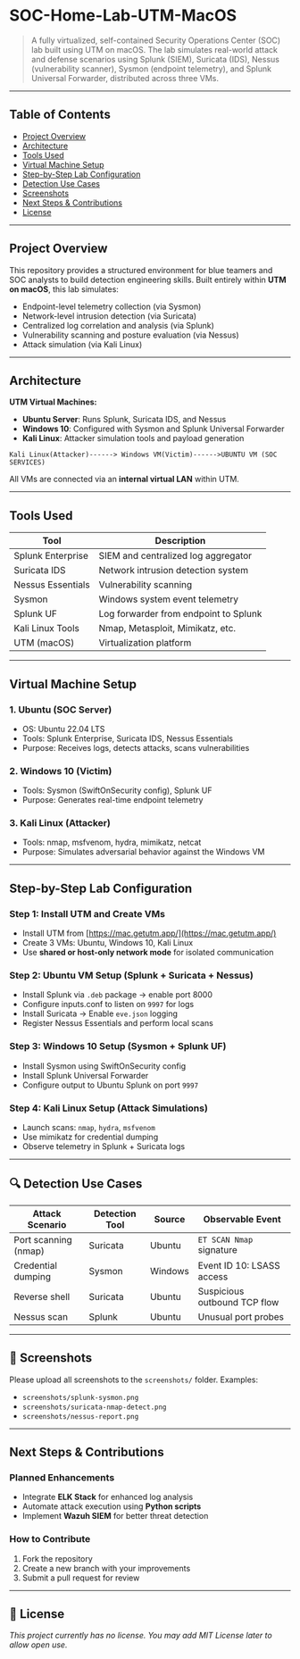 # SOC-Home-Lab-UTM-MacOS

> A fully virtualized, self-contained Security Operations Center (SOC) lab built using UTM on macOS. The lab simulates real-world attack and defense scenarios using Splunk (SIEM), Suricata (IDS), Nessus (vulnerability scanner), Sysmon (endpoint telemetry), and Splunk Universal Forwarder, distributed across three VMs.

---

##  Table of Contents

* [Project Overview](#project-overview)
* [Architecture](#architecture)
* [Tools Used](#tools-used)
* [Virtual Machine Setup](#virtual-machine-setup)
* [Step-by-Step Lab Configuration](#step-by-step-lab-configuration)
* [Detection Use Cases](#detection-use-cases)
* [Screenshots](#screenshots)
* [Next Steps & Contributions](#next-steps--contributions)
* [License](#license)

---

##  Project Overview

This repository provides a structured environment for blue teamers and SOC analysts to build detection engineering skills. Built entirely within **UTM on macOS**, this lab simulates:

* Endpoint-level telemetry collection (via Sysmon)
* Network-level intrusion detection (via Suricata)
* Centralized log correlation and analysis (via Splunk)
* Vulnerability scanning and posture evaluation (via Nessus)
* Attack simulation (via Kali Linux)

---

##  Architecture

**UTM Virtual Machines:**

* **Ubuntu Server**: Runs Splunk, Suricata IDS, and Nessus
* **Windows 10**: Configured with Sysmon and Splunk Universal Forwarder
* **Kali Linux**: Attacker simulation tools and payload generation

```text
Kali Linux(Attacker)------> Windows VM(Victim)------>UBUNTU VM (SOC SERVICES)
```

All VMs are connected via an **internal virtual LAN** within UTM.

---

##  Tools Used

| Tool              | Description                           |
| ----------------- | ------------------------------------- |
| Splunk Enterprise | SIEM and centralized log aggregator   |
| Suricata IDS      | Network intrusion detection system    |
| Nessus Essentials | Vulnerability scanning                |
| Sysmon            | Windows system event telemetry        |
| Splunk UF         | Log forwarder from endpoint to Splunk |
| Kali Linux Tools  | Nmap, Metasploit, Mimikatz, etc.      |
| UTM (macOS)       | Virtualization platform               |

---

##  Virtual Machine Setup

### 1. Ubuntu (SOC Server)

* OS: Ubuntu 22.04 LTS
* Tools: Splunk Enterprise, Suricata IDS, Nessus Essentials
* Purpose: Receives logs, detects attacks, scans vulnerabilities

### 2. Windows 10 (Victim)

* Tools: Sysmon (SwiftOnSecurity config), Splunk UF
* Purpose: Generates real-time endpoint telemetry

### 3. Kali Linux (Attacker)

* Tools: nmap, msfvenom, hydra, mimikatz, netcat
* Purpose: Simulates adversarial behavior against the Windows VM

---

##  Step-by-Step Lab Configuration

### Step 1: Install UTM and Create VMs

* Install UTM from [https://mac.getutm.app/](https://mac.getutm.app/)
* Create 3 VMs: Ubuntu, Windows 10, Kali Linux
* Use **shared or host-only network mode** for isolated communication

### Step 2: Ubuntu VM Setup (Splunk + Suricata + Nessus)

* Install Splunk via `.deb` package → enable port 8000
* Configure inputs.conf to listen on `9997` for logs
* Install Suricata → Enable `eve.json` logging
* Register Nessus Essentials and perform local scans

### Step 3: Windows 10 Setup (Sysmon + Splunk UF)

* Install Sysmon using SwiftOnSecurity config
* Install Splunk Universal Forwarder
* Configure output to Ubuntu Splunk on port `9997`

### Step 4: Kali Linux Setup (Attack Simulations)

* Launch scans: `nmap`, `hydra`, `msfvenom`
* Use mimikatz for credential dumping
* Observe telemetry in Splunk + Suricata logs

---

## 🔍 Detection Use Cases

| Attack Scenario      | Detection Tool | Source  | Observable Event             |
| -------------------- | -------------- | ------- | ---------------------------- |
| Port scanning (nmap) | Suricata       | Ubuntu  | `ET SCAN Nmap` signature     |
| Credential dumping   | Sysmon         | Windows | Event ID 10: LSASS access    |
| Reverse shell        | Suricata       | Ubuntu  | Suspicious outbound TCP flow |
| Nessus scan          | Splunk         | Ubuntu  | Unusual port probes          |

---

## 📸 Screenshots

Please upload all screenshots to the `screenshots/` folder.
Examples:

* `screenshots/splunk-sysmon.png`
* `screenshots/suricata-nmap-detect.png`
* `screenshots/nessus-report.png`

---

##  Next Steps & Contributions

###  Planned Enhancements

* Integrate **ELK Stack** for enhanced log analysis
* Automate attack execution using **Python scripts**
* Implement **Wazuh SIEM** for better threat detection

###  How to Contribute

1. Fork the repository
2. Create a new branch with your improvements
3. Submit a pull request for review

---

## 📄 License

*This project currently has no license. You may add MIT License later to allow open use.*
